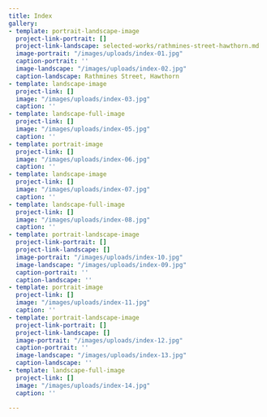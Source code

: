 ```yaml
---
title: Index
gallery:
- template: portrait-landscape-image
  project-link-portrait: []
  project-link-landscape: selected-works/rathmines-street-hawthorn.md
  image-portrait: "/images/uploads/index-01.jpg"
  caption-portrait: ''
  image-landscape: "/images/uploads/index-02.jpg"
  caption-landscape: Rathmines Street, Hawthorn
- template: landscape-image
  project-link: []
  image: "/images/uploads/index-03.jpg"
  caption: ''
- template: landscape-full-image
  project-link: []
  image: "/images/uploads/index-05.jpg"
  caption: ''
- template: portrait-image
  project-link: []
  image: "/images/uploads/index-06.jpg"
  caption: ''
- template: landscape-image
  project-link: []
  image: "/images/uploads/index-07.jpg"
  caption: ''
- template: landscape-full-image
  project-link: []
  image: "/images/uploads/index-08.jpg"
  caption: ''
- template: portrait-landscape-image
  project-link-portrait: []
  project-link-landscape: []
  image-portrait: "/images/uploads/index-10.jpg"
  image-landscape: "/images/uploads/index-09.jpg"
  caption-portrait: ''
  caption-landscape: ''
- template: portrait-image
  project-link: []
  image: "/images/uploads/index-11.jpg"
  caption: ''
- template: portrait-landscape-image
  project-link-portrait: []
  project-link-landscape: []
  image-portrait: "/images/uploads/index-12.jpg"
  caption-portrait: ''
  image-landscape: "/images/uploads/index-13.jpg"
  caption-landscape: ''
- template: landscape-full-image
  project-link: []
  image: "/images/uploads/index-14.jpg"
  caption: ''

---
```

